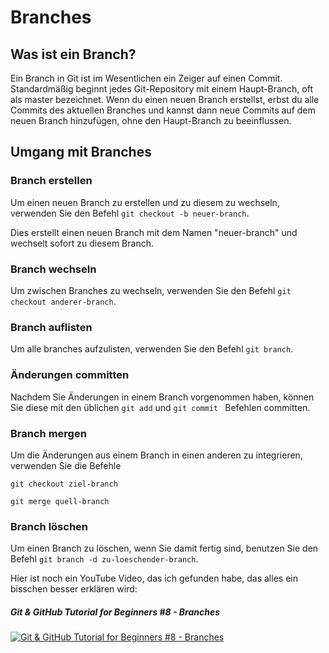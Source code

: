 # Branches

## Was ist ein Branch?

Ein Branch in Git ist im Wesentlichen ein Zeiger auf einen Commit. Standardmäßig beginnt jedes Git-Repository mit einem Haupt-Branch, oft als master bezeichnet. Wenn du einen neuen Branch erstellst, erbst du alle Commits des aktuellen Branches und kannst dann neue Commits auf dem neuen Branch hinzufügen, ohne den Haupt-Branch zu beeinflussen.

## Umgang mit Branches

### Branch erstellen
Um einen neuen Branch zu erstellen und zu diesem zu wechseln, verwenden Sie den Befehl ``` git checkout -b neuer-branch ```.

Dies erstellt einen neuen Branch mit dem Namen "neuer-branch" und wechselt sofort zu diesem Branch.

### Branch wechseln
Um zwischen Branches zu wechseln, verwenden Sie den Befehl ``` git checkout anderer-branch ```.

### Branch auflisten

Um alle branches aufzulisten, verwenden Sie den Befehl ``` git branch ```.

### Änderungen committen

Nachdem Sie Änderungen in einem Branch vorgenommen haben, können Sie diese mit den üblichen ``` git add ``` und ```git commit ``` Befehlen committen.

### Branch mergen

Um die Änderungen aus einem Branch in einen anderen zu integrieren, verwenden Sie die Befehle

``` git checkout ziel-branch ```

``` git merge quell-branch ```

### Branch löschen

Um einen Branch zu löschen, wenn Sie damit fertig sind, benutzen Sie den Befehl ``` git branch -d zu-loeschender-branch ```.

Hier ist noch ein YouTube Video, das ich gefunden habe, das alles ein bisschen besser erklären wird:

##### Git & GitHub Tutorial for Beginners #8 - Branches

[![Git & GitHub Tutorial for Beginners #8 - Branches](https://i3.ytimg.com/vi/QV0kVNvkMxc/maxresdefault.jpg)](https://www.youtube.com/watch?v=QV0kVNvkMxc)